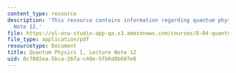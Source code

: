 ```yaml
---
content_type: resource
description: 'This resource contains information regarding quantum physics: Lecture
  Note 12.'
file: https://ol-ocw-studio-app-qa.s3.amazonaws.com/courses/8-04-quantum-physics-i-spring-2016/0c7802ea5bca26fac48e5fb6d8b607e8_MIT8_04S16_LecNotes12.pdf
file_type: application/pdf
resourcetype: Document
title: Quantum Physics I, Lecture Note 12
uid: 0c7802ea-5bca-26fa-c48e-5fb6d8b607e8
---
```

